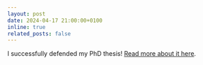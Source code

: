 ```yaml
---
layout: post
date: 2024-04-17 21:00:00+0100
inline: true
related_posts: false
---
```


I successfully defended my PhD thesis! <a href="https://www.cursor.tue.nl/en/news/2024/april/week-3/home-stretch-teaching-robots-to-see-better/">Read more about it here</a>.
